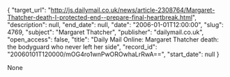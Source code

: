 {
  "target_url": "http://js.dailymail.co.uk/news/article-2308764/Margaret-Thatcher-death-I-protected-end--prepare-final-heartbreak.html", 
  "description": null, 
  "end_date": null, 
  "date": "2006-01-01T12:00:00", 
  "slug": 4769, 
  "subject": "Margaret Thatcher", 
  "publisher": "dailymail.co.uk", 
  "open_access": false, 
  "title": "Daily Mail Online: Margaret Thatcher death: the bodyguard who never left her side", 
  "record_id": "20060101T120000/mOG4ro1wnPwOROwhaLrRwA==", 
  "start_date": null
}

None
